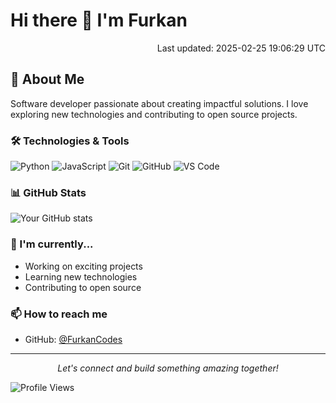 # Hi there 👋 I'm Furkan

<div align="right">
Last updated: 2025-02-25 19:06:29 UTC
</div>

## 🚀 About Me
Software developer passionate about creating impactful solutions. I love exploring new technologies and contributing to open source projects.

### 🛠️ Technologies & Tools
![Python](https://img.shields.io/badge/-Python-3776AB?style=flat&logo=Python&logoColor=white)
![JavaScript](https://img.shields.io/badge/-JavaScript-F7DF1E?style=flat&logo=JavaScript&logoColor=black)
![Git](https://img.shields.io/badge/-Git-F05032?style=flat&logo=git&logoColor=white)
![GitHub](https://img.shields.io/badge/-GitHub-181717?style=flat&logo=github)
![VS Code](https://img.shields.io/badge/-VS%20Code-007ACC?style=flat&logo=visual-studio-code)

### 📊 GitHub Stats

![Your GitHub stats](https://github-readme-stats.vercel.app/api?username=FurkanCodes&show_icons=true&theme=dark)

### 🌱 I'm currently...
- Working on exciting projects
- Learning new technologies
- Contributing to open source

### 📫 How to reach me
- GitHub: [@FurkanCodes](https://github.com/FurkanCodes)

---

<p align="center">
  <i>Let's connect and build something amazing together!</i>
</p>

![Profile Views](https://komarev.com/ghpvc/?username=FurkanCodes&color=blue)
